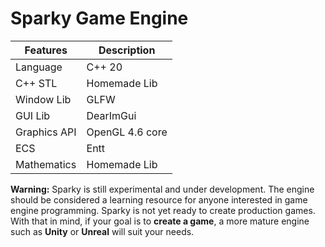 # Sparky Game Engine

| Features     | Description     |
| ------------ | --------------- |
| Language     | C++ 20          |
| C++ STL      | Homemade Lib    |
| Window Lib   | GLFW            |
| GUI Lib      | DearImGui       |
| Graphics API | OpenGL 4.6 core |
| ECS          | Entt            |
| Mathematics  | Homemade Lib    |

**Warning:** Sparky is still experimental and under development. The engine should be considered a learning resource for anyone interested in game engine programming. Sparky is not yet ready to create production games. With that in mind, if your goal is to **create a game**, a more mature engine such as **Unity** or **Unreal** will suit your needs.
